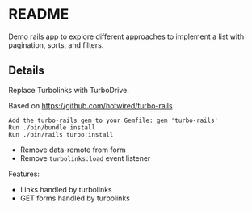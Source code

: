# README

Demo rails app to explore different approaches to implement a list with pagination, sorts, and filters.

## Details

Replace Turbolinks with TurboDrive.

Based on https://github.com/hotwired/turbo-rails

```
Add the turbo-rails gem to your Gemfile: gem 'turbo-rails'
Run ./bin/bundle install
Run ./bin/rails turbo:install
```
- Remove data-remote from form
- Remove `turbolinks:load` event listener

Features:
- Links handled by turbolinks
- GET forms handled by turbolinks
